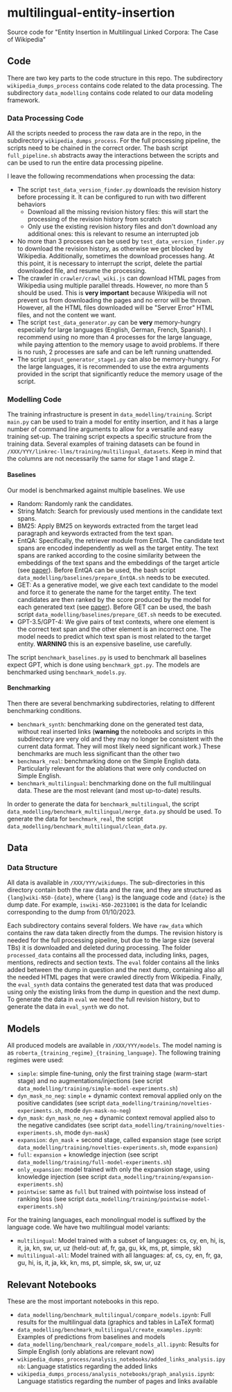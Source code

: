 # multilingual-entity-insertion
Source code for "Entity Insertion in Multilingual Linked Corpora: The Case of Wikipedia"

## Code

There are two key parts to the code structure in this repo. The subdirectory `wikipedia_dumps_process` contains code related to the data processing. The subdirectory `data_modelling` contains code related to our data modeling framework.

### Data Processing Code

All the scripts needed to process the raw data are in the repo, in the subdirectory `wikipedia_dumps_process`. For the full processing pipeline, the scripts need to be chained in the correct order. The bash script `full_pipeline.sh` abstracts away the interactions between the scripts and can be used to run the entire data processing pipeline.

I leave the following recommendations when processing the data:
 - The script `test_data_version_finder.py` downloads the revision history before processing it. It can be configured to run with two different behaviors
   - Download all the missing revision history files: this will start the processing of the revision history from scratch
   - Only use the existing revision history files and don't download any additional ones: this is relevant to resume an interrupted job
 - No more than 3 processes can be used by `test_data_version_finder.py` to download the revision history, as otherwise we get blocked by Wikipedia. Additionally, sometimes the download processes hang. At this point, it is necessary to interrupt the script, delete the partial downloaded file, and resume the processing.
 - The crawler in `crawler/crawl_wiki.js` can download HTML pages from Wikipedia using multiple parallel threads. However, no more than 5 should be used. This is **very important** because Wikipedia will not prevent us from downloading the pages and no error will be thrown. However, all the HTML files downloaded will be "Server Error" HTML files, and not the content we want.
 - The script `test_data_generator.py` can be **very** memory-hungry especially for large languages (English, German, French, Spanish). I recommend using no more than 4 processes for the large language, while paying attention to the memory usage to avoid problems. If there is no rush, 2 processes are safe and can be left running unattended.
 - The script `input_generator_stage1.py` can also be memory-hungry. For the large languages, it is recommended to use the extra arguments provided in the script that significantly reduce the memory usage of the script.

### Modelling Code

The training infrastructure is present in `data_modelling/training`. Script `main.py` can be used to train a model for entity insertion, and it has a large number of command line arguments to allow for a versatile and easy training set-up. The training script expects a specific structure from the training data. Several examples of training datasets can be found in `/XXX/YYY/linkrec-llms/training/multilingual_datasets`. Keep in mind that the columns are not necessarily the same for stage 1 and stage 2.

#### Baselines

Our model is benchmarked against multiple baselines. We use
 - Random: Randomly rank the candidates.
 - String Match: Search for previously used mentions in the candidate text spans.
 - BM25: Apply BM25 on keywords extracted from the target lead paragraph and keywords extracted from the text span.
 - EntQA: Specifically, the retriever module from EntQA. The candidate text spans are encoded independently as well as the target entity. The text spans are ranked according to the cosine similarity between the embeddings of the text spans and the embeddings of the target article (see [paper](https://arxiv.org/abs/2110.02369)). Before EntQA can be used, the bash script `data_modelling/baselines/prepare_EntQA.sh` needs to be executed.
 - GET: As a generative model, we give each text candidate to the model and force it to generate the name for the target entity. The text candidates are then ranked by the score produced by the model for each generated text (see [paper](https://arxiv.org/abs/2209.06148)). Before GET can be used, the bash script `data_modelling/baselines/prepare_GET.sh` needs to be executed.
 - GPT-3.5/GPT-4: We give pairs of text contexts, where one element is the correct text span and the other element is an incorrect one. The model needs to predict which text span is most related to the target entity. **WARNING** this is an expensive baseline, use carefully.

The script `benchmark_baselines.py` is used to benchmark all baselines expect GPT, which is done using `benchmark_gpt.py`. The models are benchmarked using `benchmark_models.py`.

#### Benchmarking

Then there are several benchmarking subdirectories, relating to different benchmarking conditions.
 - `benchmark_synth`: benchmarking done on the generated test data, without real inserted links (**warning** the notebooks and scripts in this subdirectory are very old and they may no longer be consistent with the current data format. They will most likely need significant work.) These benchmarks are much less significant than the other two
 - `benchmark_real`: benchmarking done on the Simple English data. Particularly relevant for the ablations that were only conducted on Simple English.
 - `benchmark_multilingual`: benchmarking done on the full multilingual data. These are the most relevant (and most up-to-date) results.

 In order to generate the data for `benchmark_multilingual`, the script `data_modelling/benchmark_multilingual/merge_data.py` should be used. To generate the data for `benchmark_real`, the script `data_modelling/benchmark_multilingual/clean_data.py`.

## Data

### Data Structure

All data is available in `/XXX/YYY/wikidumps`. The sub-directories in this directory contain both the raw data and the raw, and they are structured as `{lang}wiki-NS0-{date}`, where `{lang}` is the language code and `{date}` is the dump date. For example, `iswiki-NS0-20231001` is the data for Icelandic corresponding to the dump from 01/10/2023.

Each subdirectory contains several folders. We have `raw_data` which contains the raw data taken directly from the dumps. The revision history is needed for the full processing pipeline, but due to the large size (several TBs) it is downloaded and deleted during processing. The folder `processed_data` contains all the processed data, including links, pages, mentions, redirects and section texts. The `eval` folder contains all the links added between the dump in question and the next dump, containing also all the needed HTML pages that were crawled directly from Wikipedia. Finally, the `eval_synth` data contains the generated test data that was produced using only the existing links from the dump in question and the next dump. To generate the data in `eval` we need the full revision history, but to generate the data in `eval_synth` we do not.

## Models

All produced models are available in `/XXX/YYY/models`. The model naming is as `roberta_{training_regime}_{training_language}`. The following training regimes were used:
 - `simple`: simple fine-tuning, only the first training stage (warm-start stage) and no augmentations/injections (see script `data_modelling/training/simple-model-experiments.sh`)
 - `dyn_mask_no_neg`: `simple` + dynamic context removal applied only on the positive candidates (see script `data_modelling/training/novelties-experiments.sh`, mode `dyn-mask-no-neg`)
 - `dyn_mask`: `dyn_mask_no_neg` + dynamic context removal applied also to the negative candidates (see script `data_modelling/training/novelties-experiments.sh`, mode `dyn-mask`)
 - `expansion`: `dyn_mask` + second stage, called expansion stage (see script `data_modelling/training/novelties-experiments.sh`, mode `expansion`)
 - `full`: `expansion` + knowledge injection (see script `data_modelling/training/full-model-experiments.sh`)
 - `only_expansion`: model trained with only the expansion stage, using knowledge injection (see script `data_modelling/training/expansion-experiments.sh`)
 - `pointwise`: same as `full` but trained with pointwise loss instead of ranking loss (see script `data_modelling/training/pointwise-model-experiments.sh`)

For the training languages, each monolingual model is suffixed by the language code. We have two multilingual model variants:
 - `multilingual`: Model trained with a subset of languages: cs, cy, en, hi, is, it, ja, kn, sw, ur, uz (held-out: af, fr, ga, gu, kk, ms, pt, simple, sk) 
 - `multilingual-all`: Model trained with all languages: af, cs, cy, en, fr, ga, gu, hi, is, it, ja, kk, kn, ms, pt, simple, sk, sw, ur, uz 

## Relevant Notebooks
These are the most important notebooks in this repo.
 - `data_modelling/benchmark_multilingual/compare_models.ipynb`: Full results for the multilingual data (graphics and tables in LaTeX format)
 - `data_modelling/benchmark_multilingual/create_examples.ipynb`: Examples of predictions from baselines and models
 - `data_modelling/benchmark_real/compare_models_all.ipynb`: Results for Simple English (only ablations are relevant now)
 - `wikipedia_dumps_process/analysis_notebooks/added_links_analysis.ipynb`: Language statistics regarding the added links
 - `wikipedia_dumps_process/analysis_notebooks/graph_analysis.ipynb`: Language statistics regarding the number of pages and links available
